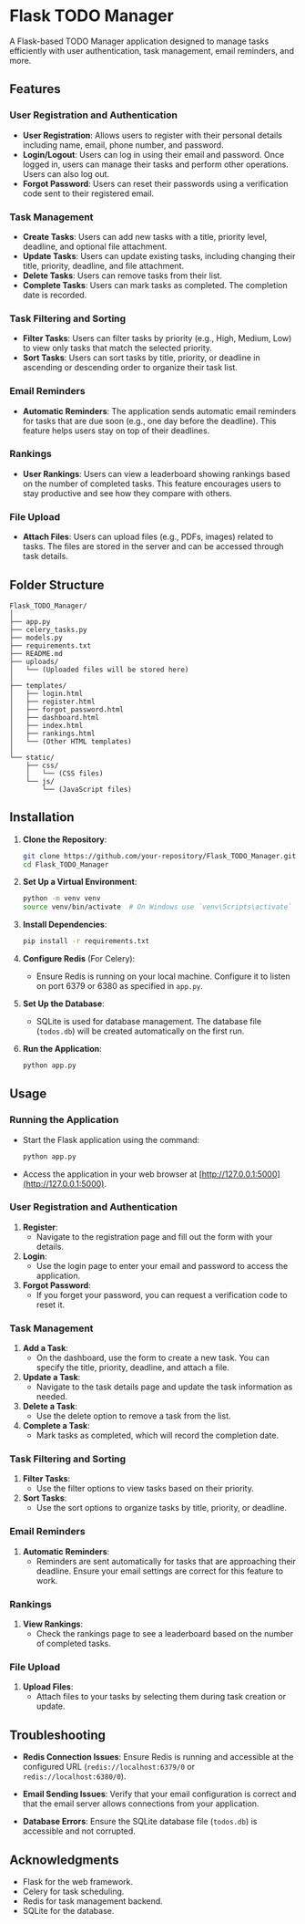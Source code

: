 # Flask TODO Manager

A Flask-based TODO Manager application designed to manage tasks efficiently with user authentication, task management, email reminders, and more.

## Features

### User Registration and Authentication
- **User Registration**: Allows users to register with their personal details including name, email, phone number, and password.
- **Login/Logout**: Users can log in using their email and password. Once logged in, users can manage their tasks and perform other operations. Users can also log out.
- **Forgot Password**: Users can reset their passwords using a verification code sent to their registered email.

### Task Management
- **Create Tasks**: Users can add new tasks with a title, priority level, deadline, and optional file attachment.
- **Update Tasks**: Users can update existing tasks, including changing their title, priority, deadline, and file attachment.
- **Delete Tasks**: Users can remove tasks from their list.
- **Complete Tasks**: Users can mark tasks as completed. The completion date is recorded.

### Task Filtering and Sorting
- **Filter Tasks**: Users can filter tasks by priority (e.g., High, Medium, Low) to view only tasks that match the selected priority.
- **Sort Tasks**: Users can sort tasks by title, priority, or deadline in ascending or descending order to organize their task list.

### Email Reminders
- **Automatic Reminders**: The application sends automatic email reminders for tasks that are due soon (e.g., one day before the deadline). This feature helps users stay on top of their deadlines.

### Rankings
- **User Rankings**: Users can view a leaderboard showing rankings based on the number of completed tasks. This feature encourages users to stay productive and see how they compare with others.

### File Upload
- **Attach Files**: Users can upload files (e.g., PDFs, images) related to tasks. The files are stored in the server and can be accessed through task details.

## Folder Structure

```
Flask_TODO_Manager/
│
├── app.py
├── celery_tasks.py
├── models.py
├── requirements.txt
├── README.md
├── uploads/
│   └── (Uploaded files will be stored here)
│
├── templates/
│   ├── login.html
│   ├── register.html
│   ├── forgot_password.html
│   ├── dashboard.html
│   ├── index.html
│   ├── rankings.html
│   └── (Other HTML templates)
│
└── static/
    ├── css/
    │   └── (CSS files)
    └── js/
        └── (JavaScript files)
```

## Installation

1. **Clone the Repository**:
    ```bash
    git clone https://github.com/your-repository/Flask_TODO_Manager.git
    cd Flask_TODO_Manager
    ```

2. **Set Up a Virtual Environment**:
    ```bash
    python -m venv venv
    source venv/bin/activate  # On Windows use `venv\Scripts\activate`
    ```

3. **Install Dependencies**:
    ```bash
    pip install -r requirements.txt
    ```

4. **Configure Redis** (For Celery):
    - Ensure Redis is running on your local machine. Configure it to listen on port 6379 or 6380 as specified in `app.py`.

5. **Set Up the Database**:
    - SQLite is used for database management. The database file (`todos.db`) will be created automatically on the first run.

6. **Run the Application**:
    ```bash
    python app.py
    ```

## Usage

### Running the Application
- Start the Flask application using the command:
    ```bash
    python app.py
    ```
- Access the application in your web browser at [http://127.0.0.1:5000](http://127.0.0.1:5000).

### User Registration and Authentication
1. **Register**:
    - Navigate to the registration page and fill out the form with your details.
2. **Login**:
    - Use the login page to enter your email and password to access the application.
3. **Forgot Password**:
    - If you forget your password, you can request a verification code to reset it.

### Task Management
1. **Add a Task**:
    - On the dashboard, use the form to create a new task. You can specify the title, priority, deadline, and attach a file.
2. **Update a Task**:
    - Navigate to the task details page and update the task information as needed.
3. **Delete a Task**:
    - Use the delete option to remove a task from the list.
4. **Complete a Task**:
    - Mark tasks as completed, which will record the completion date.

### Task Filtering and Sorting
1. **Filter Tasks**:
    - Use the filter options to view tasks based on their priority.
2. **Sort Tasks**:
    - Use the sort options to organize tasks by title, priority, or deadline.

### Email Reminders
1. **Automatic Reminders**:
    - Reminders are sent automatically for tasks that are approaching their deadline. Ensure your email settings are correct for this feature to work.

### Rankings
1. **View Rankings**:
    - Check the rankings page to see a leaderboard based on the number of completed tasks.

### File Upload
1. **Upload Files**:
    - Attach files to your tasks by selecting them during task creation or update.

## Troubleshooting

- **Redis Connection Issues**:
    Ensure Redis is running and accessible at the configured URL (`redis://localhost:6379/0` or `redis://localhost:6380/0`).

- **Email Sending Issues**:
    Verify that your email configuration is correct and that the email server allows connections from your application.

- **Database Errors**:
    Ensure the SQLite database file (`todos.db`) is accessible and not corrupted.

## Acknowledgments

- Flask for the web framework.
- Celery for task scheduling.
- Redis for task management backend.
- SQLite for the database.
